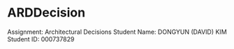 # ARDDecision
Assignment: Architectural Decisions
								Student Name: DONGYUN (DAVID) KIM
								Student ID: 000737829
